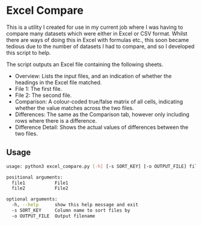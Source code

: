 # Excel Compare

This is a utility I created for use in my current job where I was having to compare many datasets which were either in Excel or CSV format.
Whilst there are ways of doing this in Excel with formulas etc., this soon became tedious due to the number of datasets I had to compare, and so I developed this script to help.

The script outputs an Excel file containing the following sheets.
- Overview: Lists the input files, and an indication of whether the headings in the Excel file matched.
- File 1: The first file.
- File 2: The second file.
- Comparison: A colour-coded true/false matrix of all cells, indicating whether the value matches across the two files.
- Differences: The same as the Comparison tab, however only including rows where there is a difference.
- Difference Detail: Shows the actual values of differences between the two files.

## Usage

```bash
usage: python3 excel_compare.py [-h] [-s SORT_KEY] [-o OUTPUT_FILE] file1 file2

positional arguments:
  file1           File1
  file2           File2

optional arguments:
  -h, --help      show this help message and exit
  -s SORT_KEY     Column name to sort files by
  -o OUTPUT_FILE  Output filename
```

